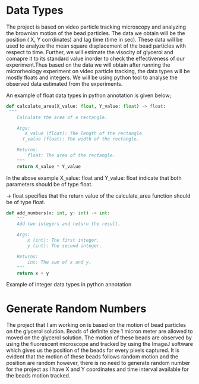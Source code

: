# Data Types
The project is based on video particle tracking microscopy and analyzing the brownian motion of the bead particles. The data we obtain will be the position ( X, Y corrdinates) and lag time (time in sec). These data will be used to analyze the mean square displacement of the bead particles with respect to time. Further, we will estimate the visocity of glycerol and comapre it to its standard value inorder to check the effectiveness of our experiment.Thus based on the data we will obtain after running the microrheology experiment on video particle tracking, the data types will be mostly floats and integers. We will be using python tool to analyse the observed data estimated from the experiments.

An example of float data types in python annotation is given below;
```python
def calculate_area(X_value: float, Y_value: float) -> float:
 """
    Calculate the area of a rectangle.

    Args:
       X_value (float): The length of the rectangle.
      Y_value (float): The width of the rectangle.

    Returns:
        float: The area of the rectangle.
    """
    return X_value * Y_value

```
In the above example X_value: float and Y_value: float indicate that both parameters should be of type float.

-> float specifies that the return value of the calculate_area function should be of type float.
```python
def add_numbers(x: int, y: int) -> int:
    """
    Add two integers and return the result.

    Args:
        x (int): The first integer.
        y (int): The second integer.

    Returns:
        int: The sum of x and y.
    """
    return x + y
```
Example of integer data types in python annotation

# Generate Random Numbers
The project that I am working on is based on the motion of bead particles on the glycerol solution. Beads of definite size  1 micron meter are allowed to moved on the glycerol solution. The motion of these beads are observed by using the fluorescent microscope and tracked by using the ImageJ software which gives us the position of the beads for every pixels captured. It is evident that the motion of these beads follows random motion and the position are random however, there is no need to generate random number for the project as I have X and Y coordinates and time interval available for the beads motion tracked.

